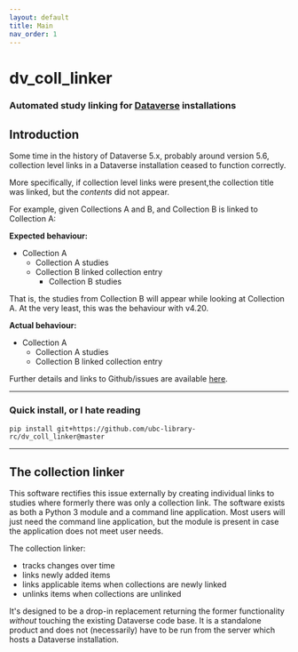 ```yaml
---
layout: default
title: Main
nav_order: 1
---
```


# dv_coll_linker

### Automated study linking for [Dataverse](https://dataverse.org) installations

## Introduction

Some time in the history of Dataverse 5.x, probably around version 5.6, collection level links in a Dataverse installation ceased to function correctly.

More specifically, if collection level links were present,the collection title was linked, but the _contents_ did not appear.

For example, given Collections A and B, and Collection B is linked to Collection A:

**Expected behaviour:**

- Collection A
	- Collection A studies
  	- Collection B linked collection entry
    	- Collection B studies

That is, the studies from Collection B will appear while looking at Collection A. At the very least, this was the behaviour with v4.20.

**Actual behaviour:**

- Collection A
    - Collection A studies
    - Collection B linked collection entry

Further details and links to Github/issues are available  [here](https://groups.google.com/g/dataverse-community/c/DDmVelt3Zfk/m/upo7XoIJBgAJ).

---

### Quick install, or I hate reading

`pip install git+https://github.com/ubc-library-rc/dv_coll_linker@master`

---

## The collection linker

This software rectifies this issue externally by creating individual links to studies where formerly there was only a collection link. The software exists as both a Python 3 module and a command line application. Most users will just need the command line application, but the module is present in case the application does not meet user needs.

The collection linker:

* tracks changes over time
* links newly added items
* links applicable items when collections are newly linked
* unlinks items when collections are unlinked

It's designed to be a drop-in replacement returning the former functionality *without* touching the existing Dataverse code base. It is a standalone product and does not (necessarily) have to be run from the server which hosts a Dataverse installation.


